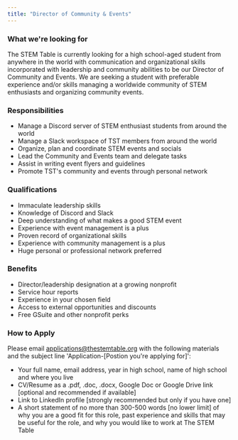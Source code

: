```yaml
---
title: "Director of Community & Events"
---
```


### What we're looking for

The STEM Table is currently looking for a high school-aged student from anywhere in the world with communication and organizational skills incorporated with leadership and community abilities to be our Director of Community and Events. We are seeking a student with preferable experience and/or skills managing a worldwide community of STEM enthusiasts and organizing community events.

### Responsibilities

- Manage a Discord server of STEM enthusiast students from around the world
- Manage a Slack workspace of TST members from around the world
- Organize, plan and coordinate STEM events and socials
- Lead the Community and Events team and delegate tasks
- Assist in writing event flyers and guidelines
- Promote TST's community and events through personal network

### Qualifications

- Immaculate leadership skills
- Knowledge of Discord and Slack
- Deep understanding of what makes a good STEM event
- Experience with event management is a plus
- Proven record of organizational skills
- Experience with community management is a plus
- Huge personal or professional network preferred

### Benefits

- Director/leadership designation at a growing nonprofit
- Service hour reports
- Experience in your chosen field
- Access to external opportunities and discounts
- Free GSuite and other nonprofit perks

### How to Apply

Please email applications@thestemtable.org with the following materials and the subject line 'Application-[Postion you're applying for]':

- Your full name, email address, year in high school, name of high school and where you live
- CV/Resume as a .pdf, .doc, .docx, Google Doc or Google Drive link [optional and recommended if available]
- Link to LinkedIn profile [strongly recommended but only if you have one]
- A short statement of no more than 300-500 words [no lower limit] of why you are a good fit for this role, past experience and skills that may be useful for the role, and why you would like to work at The STEM Table